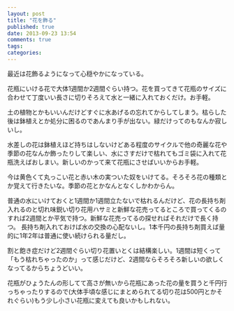 ```yaml
---
layout: post
title: "花を飾る"
published: true
date: 2013-09-23 13:54
comments: true
tags: 
categories: 
---
```


最近は花飾るようになって心穏やかになっている。

花瓶にいける花で大体1週間か2週間ぐらい持つ。花を買ってきて花瓶のサイズに合わせて丁度いい長さに切りそろえて水と一緒に入れておくだけ。お手軽。

土の植物とかもいいんだけどすぐに水あげるの忘れてからしてしまう。枯らした後は鉢植えとか処分に困るのであんまり手が出ない。緑だけってのもなんか寂しいし。

水差しの花は鉢植えほど持ちはしないけどある程度のサイクルで他の奇麗な花や季節の花なんか飾ったりして楽しい、水にさすだけで枯れてもゴミ袋に入れて花瓶洗えばおしまい。新しいのかって来て花瓶にさせばいいからお手軽。

今は黄色くて丸っこい花と赤い木の実ついた奴をいけてる。そろそろ花の種類とか覚えて行きたいな。季節の花とかなんとなくしかわからん。

普通の水にいけておくと1週間か1週間立たないで枯れるんだけど、花の長持ち剤入れるのと切れ味鋭い切り花用ハサミと新鮮な花売ってるところで買ってくるのすれば2週間とか平気で持つ。新鮮な花売ってるの探せればそれだけで長く持つ。
長持ち剤入れておけば水の交換の心配ないし。1本千円の長持ち剤買えば量的に1年2年は普通に使い続けられる量だし。

割と飽き症だけど2週間ぐらい切り花置いとくは結構楽しい。1週間は短くって「もう枯れちゃったのか」って感じだけど、2週間ならそろそろ新しいの欲しくなってるからちょうどいい。

花瓶がひょうたんの形してて高さが無いから花瓶にあった花の量を買うと千円行っちゃったりするので(大体手頃な感じにまとめられてる切り花は500円とかそれぐらい)もう少し小さい花瓶に変えても良いかもしれない。
